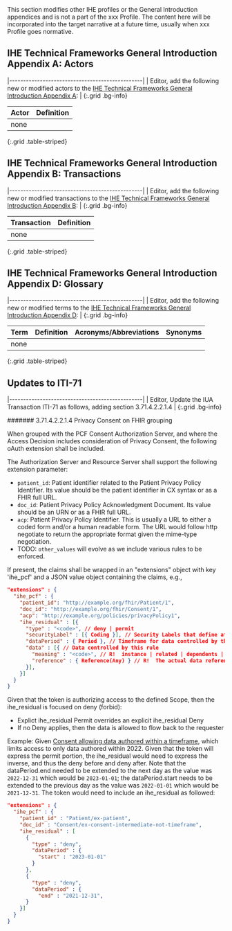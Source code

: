 <div markdown="1" class="stu-note">
This section modifies other IHE profiles or the General Introduction appendices and is not a part of the xxx Profile. The content here will be incorporated into the target narrative at a future time, usually when xxx Profile goes normative.
</div>

## IHE Technical Frameworks General Introduction Appendix A: Actors

|------------------------------------------------|
| Editor, add the following new or modified actors to the [IHE Technical Frameworks General Introduction Appendix A](https://profiles.ihe.net/GeneralIntro/ch-A.html): |
{:.grid .bg-info}

| Actor                         | Definition                                                                                |
| ----------------------------- | ------------------------------------------------------------------------------------------|
| none |  |
{:.grid .table-striped}



## IHE Technical Frameworks General Introduction Appendix B: Transactions

|------------------------------------------------|
| Editor, add the following new or modified transactions to the [IHE Technical Frameworks General Introduction Appendix B](https://profiles.ihe.net/GeneralIntro/ch-B.html): |
{:.grid .bg-info}


| Transaction                    | Definition                                                                              |
| ------------------------------ | --------------------------------------------------------------------------------------- |
| none |  |
{:.grid .table-striped}

## IHE Technical Frameworks General Introduction Appendix D: Glossary

|------------------------------------------------|
| Editor, add the following new or modified terms to the [IHE Technical Frameworks General Introduction Appendix D](https://profiles.ihe.net/GeneralIntro/ch-D.html): |
{:.grid .bg-info}

| Term                         | Definition                                                    | Acronyms/Abbreviations | Synonyms    |
| ---------------------------- | --------------------------------------------------------------| -----------------------| ------------|
| none |  |
{:.grid .table-striped}

## Updates to ITI-71

|------------------------------------------------|
| Editor, Update the IUA Transaction ITI-71 as follows, adding section 3.71.4.2.2.1.4 |
{:.grid .bg-info}

####### 3.71.4.2.2.1.4 Privacy Consent on FHIR grouping

When grouped with the PCF Consent Authorization Server, and where the Access Decision includes consideration of Privacy Consent, the following oAuth extension shall be included.

The Authorization Server and Resource Server shall support the following extension parameter:

- `patient_id`: Patient identifier related to the Patient Privacy Policy Identifier. Its value should  be the patient identifier in CX syntax or as a FHIR full URL.
- `doc_id`: Patient Privacy Policy Acknowledgment Document. Its value should  be an URN or as a FHIR full URL.
- `acp`: Patient Privacy Policy Identifier. This is usually a URL to either a coded form and/or a human readable form. The URL would follow http negotiate to return the appropriate format given the mime-type negotiation.
- TODO: `other_values` will evolve as we include various rules to be enforced.

If present, the claims shall be wrapped in an "extensions" object with key 'ihe_pcf' and a JSON value object containing the claims, e.g.,

```json
"extensions" : {  
  "ihe_pcf" : {  
    "patient_id": "http://example.org/fhir/Patient/1",
    "doc_id": "http://example.org/fhir/Consent/1",
    "acp": "http://example.org/policies/privacyPolicy1",
    "ihe_residual" : [{
      "type" : "<code>", // deny | permit
      "securityLabel" : [{ Coding }], // Security Labels that define affected resources
      "dataPeriod" : { Period }, // Timeframe for data controlled by this rule
      "data" : [{ // Data controlled by this rule
        "meaning" : "<code>", // R!  instance | related | dependents | authoredby
        "reference" : { Reference(Any) } // R!  The actual data reference
      }],
    }]
  }
}
```

Given that the token is authorizing access to the defined Scope, then the ihe_residual is focused on deny (forbid):
- Explict ihe_residual Permit overrides an explicit ihe_residual Deny
- If no Deny applies, then the data is allowed to flow back to the requester

Example: Given [Consent allowing data authored within a timeframe](Consent-ex-consent-intermediate-timeframe.html), which limits access to only data authored within 2022. Given that the token will express the permit portion, the ihe_residual would need to express the inverse, and thus the deny before and deny after. Note that the dataPeriod.end needed to be extended to the next day as the value was `2022-12-31` which would be `2023-01-01`; the dataPeriod.start needs to be extended to the previous day as the value was `2022-01-01` which would be `2021-12-31`.  The token would need to include an ihe_residual as followed:

```json
"extensions" : {
  "ihe_pcf" : {
    "patient_id" : "Patient/ex-patient",
    "doc_id" : "Consent/ex-consent-intermediate-not-timeframe",
    "ihe_residual" : [
      {
        "type" : "deny",
        "dataPeriod" : {
          "start" : "2023-01-01"
        }
      },
      {
        "type" : "deny",
        "dataPeriod" : {
          "end" : "2021-12-31",
      }
    }]
  }
}
```
